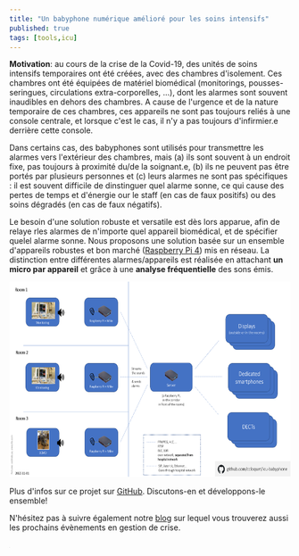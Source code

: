 ```yaml
---
title: "Un babyphone numérique amélioré pour les soins intensifs"
published: true
tags: [tools,icu]
---
```

**Motivation**: au cours de la crise de la Covid-19, des unités de soins intensifs temporaires ont été créées, avec des chambres d'isolement. Ces chambres ont été équipées de matériel biomédical (monitorings, pousses-seringues, circulations extra-corporelles, ...), dont les alarmes sont souvent inaudibles en dehors des chambres. A cause de l'urgence et de la nature temporaire de ces chambres, ces appareils ne sont pas toujours reliés à une console centrale, et lorsque c'est le cas, il n'y a pas toujours d'infirmier.e derrière cette console.

Dans certains cas, des babyphones sont utilisés pour transmettre les alarmes vers l'extérieur des chambres, mais (a) ils sont souvent à un endroit fixe, pas toujours à proximité du/de la soignant.e, (b) ils ne peuvent pas être portés par plusieurs personnes et (c) leurs alarmes ne sont pas spécifiques : il est souvent difficile de dinstinguer quel alarme sonne, ce qui cause des pertes de temps et d'énergie our le staff (en cas de faux positifs) ou des soins dégradés (en cas de faux négatifs).

Le besoin d'une solution robuste et versatile est dès lors apparue, afin de relaye rles alarmes de n'importe quel appareil biomédical, et de spécifier quelel alarme sonne. Nous proposons une solution basée sur un ensemble d'appareils robustes et bon marché ([Raspberry Pi 4](https://shop.mchobby.be/fr/raspberry-pi-4/1609-raspberry-pi-4-2-go-de-ram-dispo-en-stock--3232100016095.html)) mis en réseau. La distinction entre différentes alarmes/appareils est réalisée en attachant **un micro par appareil** et grâce à une **analyse fréquentielle** des sons émis.

<center>
<img style="height:350px" src="https://raw.githubusercontent.com/ccloquet/ICU-babyphone/main/icu_babyphone.png"> 
</center>
  
Plus d'infos sur ce projet sur [GitHub](https://github.com/ccloquet/ICU-babyphone). Discutons-en et développons-le ensemble!

N'hésitez pas à suivre également notre [blog](https://blog.my-poppy.eu/events_upcoming) sur lequel vous trouverez aussi les prochains évènements en gestion de crise. 

<iframe src="https://www.my-poppy.eu/cnt/cnt.php" width="1" height="1" frameBorder="0">

